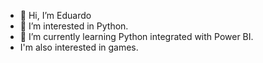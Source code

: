 - 👋 Hi, I’m Eduardo
- 👀 I’m interested in Python.
- 🌱 I’m currently learning Python integrated with Power BI.
- I'm also interested in games.

<!---
dumqp/dumqp is a ✨ special ✨ repository because its `README.md` (this file) appears on your GitHub profile.
You can click the Preview link to take a look at your changes.
--->
